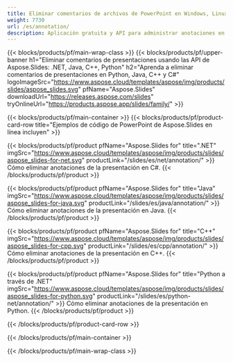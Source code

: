 ```yaml
---
title: Eliminar comentarios de archivos de PowerPoint en Windows, Linux y macOS
weight: 7730
url: /es/annotation/
description: Aplicación gratuita y API para administrar anotaciones en archivos de PowerPoint como PPT, PPTX, PPS, POT, PPSX, PPTM, PPSM, POTX, POTM y ODP
---
```


{{< blocks/products/pf/main-wrap-class >}}
{{< blocks/products/pf/upper-banner h1="Eliminar comentarios de presentaciones usando las API de Aspose.Slides: .NET, Java, C++, Python" h2="Aprenda a eliminar comentarios de presentaciones en Python, Java, C++ y C#" logoImageSrc="https://www.aspose.cloud/templates/aspose/img/products/slides/aspose_slides.svg" pfName="Aspose.Slides" downloadUrl="https://releases.aspose.com/slides" tryOnlineUrl="https://products.aspose.app/slides/family/" >}}

{{< blocks/products/pf/main-container >}}
{{< blocks/products/pf/product-card-row title="Ejemplos de código de PowerPoint de Aspose.Slides en línea incluyen" >}}

{{< blocks/products/pf/product pfName="Aspose.Slides for" title=".NET" imgSrc="https://www.aspose.cloud/templates/aspose/img/products/slides/aspose_slides-for-net.svg" productLink="/slides/es/net/annotation/" >}}
Cómo eliminar anotaciones de la presentación en C#.
{{< /blocks/products/pf/product >}}

{{< blocks/products/pf/product pfName="Aspose.Slides for" title="Java" imgSrc="https://www.aspose.cloud/templates/aspose/img/products/slides/aspose_slides-for-java.svg" productLink="/slides/es/java/annotation/" >}}
Cómo eliminar anotaciones de la presentación en Java.
{{< /blocks/products/pf/product >}}

{{< blocks/products/pf/product pfName="Aspose.Slides for" title="C++" imgSrc="https://www.aspose.cloud/templates/aspose/img/products/slides/aspose_slides-for-cpp.svg" productLink="/slides/es/cpp/annotation/" >}}
Cómo eliminar anotaciones de la presentación en C++.
{{< /blocks/products/pf/product >}}

{{< blocks/products/pf/product pfName="Aspose.Slides for" title="Python a través de .NET" imgSrc="https://www.aspose.cloud/templates/aspose/img/products/slides/aspose_slides-for-python.svg" productLink="/slides/es/python-net/annotation/" >}}
Cómo eliminar anotaciones de la presentación en Python.
{{< /blocks/products/pf/product >}}

{{< /blocks/products/pf/product-card-row >}}

{{< /blocks/products/pf/main-container >}}

{{< /blocks/products/pf/main-wrap-class >}}